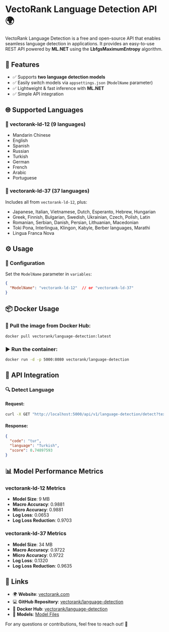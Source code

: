 # VectoRank Language Detection API 🌍

VectoRank Language Detection is a free and open-source API that enables seamless language detection in applications. It provides an easy-to-use REST API powered by **ML.NET** using the **LbfgsMaximumEntropy** algorithm.

## 🚀 Features

- ✅ Supports **two language detection models**
- ✅ Easily switch models via `appsettings.json` (`ModelName` parameter)
- ✅ Lightweight & fast inference with **ML.NET**
- ✅ Simple API integration

## 🌐 Supported Languages

### 🔹 vectorank-ld-12 (9 languages)

- Mandarin Chinese
- English
- Spanish
- Russian
- Turkish
- German
- French
- Arabic
- Portuguese

### 🔹 vectorank-ld-37 (37 languages)

Includes all from `vectorank-ld-12`, plus:

- Japanese, Italian, Vietnamese, Dutch, Esperanto, Hebrew, Hungarian
- Greek, Finnish, Bulgarian, Swedish, Ukrainian, Czech, Polish, Latin
- Romanian, Serbian, Danish, Persian, Lithuanian, Macedonian
- Toki Pona, Interlingua, Klingon, Kabyle, Berber languages, Marathi
- Lingua Franca Nova

## ⚙️ Usage

### 🔧 Configuration

Set the `ModelName` parameter in `variables`:

```json
{
  "ModelName": "vectorank-ld-12"  // or "vectorank-ld-37"
}
```

## 📦 Docker Usage

### 🐳 Pull the image from Docker Hub:

```sh
docker pull vectorank/language-detection:latest
```

### ▶️ Run the container:

```sh
docker run -d -p 5000:8080 vectorank/language-detection
```

## 📡 API Integration

### 🔍 Detect Language

#### **Request:**

```sh
curl -X GET "http://localhost:5000/api/v1/language-detection/detect?text=your%20text%20content" -H "Content-Type: application/json"
```

#### **Response:**

```json
{
  "code": "tur",
  "language": "Turkish",
  "score": 0.74897593
}
```

## 📊 Model Performance Metrics

### **vectorank-ld-12 Metrics**

- **Model Size**: 9 MB
- **Macro Accuracy**: 0.9881
- **Micro Accuracy**: 0.9881
- **Log Loss**: 0.0653
- **Log Loss Reduction**: 0.9703

### **vectorank-ld-37 Metrics**

- **Model Size**: 34 MB
- **Macro Accuracy**: 0.9722
- **Micro Accuracy**: 0.9722
- **Log Loss**: 0.1320
- **Log Loss Reduction**: 0.9635

## 🔗 Links

- 🌍 **Website**: [vectorank.com](https://vectorank.com)
- 💻 **GitHub Repository**: [vectorank/language-detection](https://github.com/vectorank/language-detection)
- 🐳 **Docker Hub**: [vectorank/language-detection](https://hub.docker.com/r/vectorank/language-detection)
- 🧠 **Models**: [Model Files](https://github.com/vectorank/language-detection/tree/main/src/VectoRank.AI.NLP.LanguageDetection/VectoRank.AI.NLP.LanguageDetection.WebApp/Models)

For any questions or contributions, feel free to reach out! 🚀

